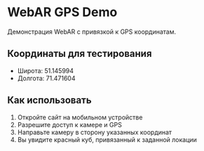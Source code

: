 # WebAR GPS Demo

Демонстрация WebAR с привязкой к GPS координатам.

## Координаты для тестирования
- Широта: 51.145994
- Долгота: 71.471604

## Как использовать
1. Откройте сайт на мобильном устройстве
2. Разрешите доступ к камере и GPS
3. Направьте камеру в сторону указанных координат
4. Вы увидите красный куб, привязанный к заданной локации 